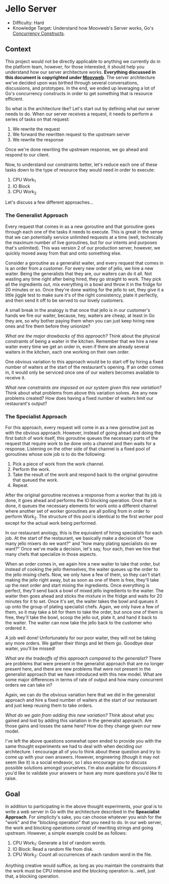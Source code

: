 Jello Server
============
* Difficulty: Hard
* Knowledge Target: Understand how Moovweb's Server works, Go's [Concurrency
	Constructs](http://www.golang-book.com/10).

## Context

This project would not be directly applicable to anything we currently do in the
platform team, however, for those interested, it should help you understand how
our server architecture works.  **Everything discussed in this document is
copyrighted under [Moovweb](http://www.moovweb.com)**.  The server architecture
we've decided upon was birthed through several conversations, discussions, and
prototypes.  In the end, we ended up leveraging a lot of Go's concurrency
constructs in order to get something that is resource efficient.

So what is the architecture like?  Let's start out by defining what our server
needs to do.  When our server receives a request, it needs to perform a series
of tasks on that request:

1. We rewrite the request
2. We forward the rewritten request to the upstream server
3. We rewrite the response

Once we're done rewriting the upstream response, we go ahead and respond to our
client.

Now, to understand our constraints better, let's reduce each one of these tasks
down to the type of resource they would need in order to execute:

1. CPU Work<sub>1</sub>
2. IO Block
3. CPU Work<sub>2</sub>

Let's discuss a few different approaches...


### The Generalist Approach

Every request that comes in as a new goroutine and that goroutine goes through
each one of the tasks it needs to execute.  This is great in the sense that we
can potentially service unlimited requests at a time (well, technically the
maximum number of live goroutines, but for our intents and purposes that's
unlimited).  This was version 2 of our production server, however, we quickly
moved away from that and onto something else.

Consider a goroutine as a generalist waiter, and every request that comes in is
an order from a customer.  For every new order of jello, we hire a new waiter.
Being the generalists that they are, our waiters can do it all.  Not wasting any
time right after being hired, they go straight to work.  They pick all the
ingredients out, mix everything in a bowl and throw it in the fridge for 20
minutes or so.  Once they're done waiting for the jello to set, they give it a
little jiggle test to make sure it's of the right consistency, plate it
perfectly, and then send it off to be served to our lovely customers.

A small break in the analogy is that once that jello is in our customer's hands
we fire our waiter, because, hey, waiters are cheap, at least in Go they are,
so why bother paying them when you can just keep hiring new ones and fire them
before they unionize?

*What are the major drawbacks of this approach?*  Think about the physical
constraints of being a waiter in the kitchen.  Remember that we hire a new
waiter every time we get an order in, even if there are already several waiters
in the kitchen, each one working on their own order.

One obvious variation to this approach would be to start off by hiring a fixed
number of waiters at the start of the restaurant's opening.  If an order comes
in, it would only be serviced once one of our waiters becomes available to
receive it.

*What new constraints are imposed on our system given this new variation?*
Think about what problems from above this variation solves.  Are any new
problems created?  How does having a fixed number of waiters limit our
restaurant's output?


### The Specialist Approach

For this approach, every request will come in as a new goroutine just as with
the obvious approach.  However, instead of going ahead and doing the first
batch of work itself, this goroutine queues the necessary parts of the request
that require work to be done onto a channel and then waits for a response.
Listening on the other side of that channel is a fixed pool of goroutines whose
sole job is to do the following:

1. Pick a piece of work from the work channel.
2. Perform the work.
3. Take the result of the work and respond back to the original goroutine that
	 queued the work.
4. Repeat.

After the original goroutine receives a response from a worker that its job is
done, it goes ahead and performs the IO blocking operation.  Once that is done,
it queues the necessary elements for work onto a different channel where another
set of worker goroutines are all polling from in order to perform
Work<sub>2</sub>.  The structure of this pool is identical to the first worker
pool except for the actual work being performed.

In our restaurant anology, this is the equivalent of hiring specialists for each
job.  At the start of the restaurant, we basically make a decision of "how many
jello mixers do we want?" and "how many plating specialists do we want?"  Once
we've made a decision, let's say, four each, then we hire that many chefs that
specialize in those aspects.

When an order comes in, we again hire a new waiter to take that order, but
instead of cooking the jello themselves, the waiter queues up the order to the
jello mixing chefs.  Now, we only have a few of them, so they can't start making
the jello right away, but as soon as one of them is free, they'll take up the
next order and start mixing the ingredients.  Once everything is perfect,
they'll send back a bowl of mixed jello ingredients to the waiter.  The waiter
then goes ahead and sticks the mixture in the fridge and waits for 20 minutes
for it to set.  Once it's set, the waiter takes the bowl and queues it up onto
the group of plating specialist chefs.  Again, we only have a few of them, so it
may take a bit for them to take the order, but once one of them is free, they'll
take the bowl, scoop the jello out, plate it, and hand it back to the waiter.
The waiter can now take the jello back to the customer who ordered it.

A job well done!  Unfortunately for our poor waiter, they will not be taking any
more orders.  We gather their things and let them go.  Goodbye dear waiter,
you'll be missed!

*What are the tradeoffs of this approach compared to the generalist?*  There are
problems that were present in the generalist approach that are no longer present
here, and there are new problems that were not present in the generalist
approach that we have introduced with this new model.  What are some major
differences in terms of rate of output and how many concurrent orders we can
take in?

Again, we can do the obvious variation here that we did in the generalist
approach and hire a fixed number of waiters at the start of our restaurant and
just keep reusing them to take orders.

*What do we gain from adding this new variation?*  Think about what you gained
and lost by adding this variation in the generalist approach.  Are those gains
and losses the same here?  How do they change given our new model.


I've left the above questions somewhat open ended to provide you with the same
thought experiments we had to deal with when deciding our architecture.
I encourage all of you to think about these question and try to come up with
your own answers.  However, engineering (though it may not seem like it) is a
social endeavor, so I also encourage you to discuss possible solutions amongst
yourselves.  I'm also available for discussions if you'd like to validate your
answers or have any more questions you'd like to raise.


## Goal

In addition to participating in the above thought experiments, your goal is to
write a web server in Go with the architecture described in the **Speacialist
Approach**.  For simplicity's sake, you can choose whatever you wish for the
"work" and the "blocking operation" that you need to do.  In our web server, the
work and blocking operations consist of rewriting strings and going upstream.
However, a simple example could be as follows:

1. CPU Work<sub>1</sub>: Generate a list of random words.
2. IO Block: Read a random file from disk.
3. CPU Work<sub>2</sub>: Count all occurrences of each random word in the file.

Anything creative would suffice, as long as you maintain the constraints that
the work must be CPU intensive and the blocking operation is...well, just that,
a blocking operation.

